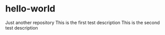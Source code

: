 # hello-world
Just another repository
This is the first test description
This is the second test description